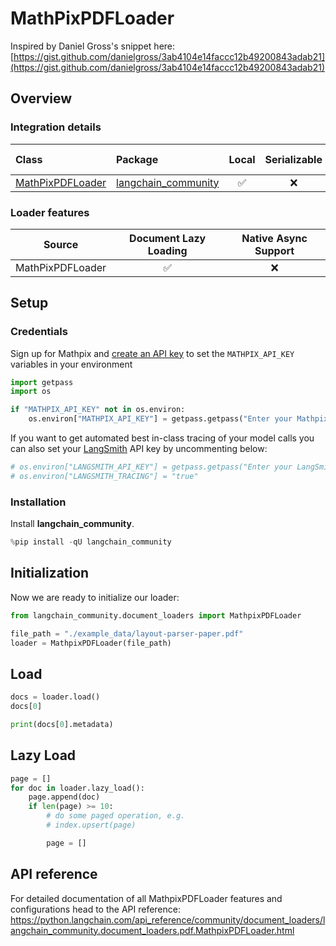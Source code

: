 # MathPixPDFLoader

Inspired by Daniel Gross's snippet here: [https://gist.github.com/danielgross/3ab4104e14faccc12b49200843adab21](https://gist.github.com/danielgross/3ab4104e14faccc12b49200843adab21)

## Overview
### Integration details

| Class | Package | Local | Serializable | JS support|
| :--- | :--- | :---: | :---: |  :---: |
| [MathPixPDFLoader](https://python.langchain.com/api_reference/community/document_loaders/langchain_community.document_loaders.pdf.MathpixPDFLoader.html) | [langchain_community](https://python.langchain.com/api_reference/community/index.html) | ✅ | ❌ | ❌ | 
### Loader features
| Source | Document Lazy Loading | Native Async Support
| :---: | :---: | :---: | 
| MathPixPDFLoader | ✅ | ❌ | 

## Setup

### Credentials

Sign up for Mathpix and [create an API key](https://mathpix.com/docs/ocr/creating-an-api-key) to set the `MATHPIX_API_KEY` variables in your environment


```python
import getpass
import os

if "MATHPIX_API_KEY" not in os.environ:
    os.environ["MATHPIX_API_KEY"] = getpass.getpass("Enter your Mathpix API key: ")
```

If you want to get automated best in-class tracing of your model calls you can also set your [LangSmith](https://docs.smith.langchain.com/) API key by uncommenting below:


```python
# os.environ["LANGSMITH_API_KEY"] = getpass.getpass("Enter your LangSmith API key: ")
# os.environ["LANGSMITH_TRACING"] = "true"
```

### Installation

Install **langchain_community**.


```python
%pip install -qU langchain_community
```

## Initialization

Now we are ready to initialize our loader:


```python
from langchain_community.document_loaders import MathpixPDFLoader

file_path = "./example_data/layout-parser-paper.pdf"
loader = MathpixPDFLoader(file_path)
```

## Load


```python
docs = loader.load()
docs[0]
```


```python
print(docs[0].metadata)
```

## Lazy Load


```python
page = []
for doc in loader.lazy_load():
    page.append(doc)
    if len(page) >= 10:
        # do some paged operation, e.g.
        # index.upsert(page)

        page = []
```

## API reference

For detailed documentation of all MathpixPDFLoader features and configurations head to the API reference: https://python.langchain.com/api_reference/community/document_loaders/langchain_community.document_loaders.pdf.MathpixPDFLoader.html
